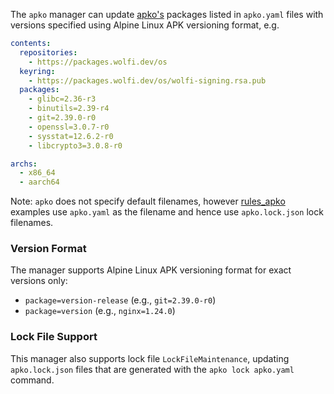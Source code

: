 The `apko` manager can update [apko's](https://github.com/chainguard-dev/apko) packages listed in `apko.yaml` files with versions specified using Alpine Linux APK versioning format, e.g.

```yaml
contents:
  repositories:
    - https://packages.wolfi.dev/os
  keyring:
    - https://packages.wolfi.dev/os/wolfi-signing.rsa.pub
  packages:
    - glibc=2.36-r3
    - binutils=2.39-r4
    - git=2.39.0-r0
    - openssl=3.0.7-r0
    - sysstat=12.6.2-r0
    - libcrypto3=3.0.8-r0

archs:
  - x86_64
  - aarch64
```

Note: `apko` does not specify default filenames, however [rules_apko](https://github.com/chainguard-dev/rules_apko) examples use `apko.yaml` as the filename and hence use `apko.lock.json` lock filenames.

### Version Format

The manager supports Alpine Linux APK versioning format for exact versions only:

- `package=version-release` (e.g., `git=2.39.0-r0`)
- `package=version` (e.g., `nginx=1.24.0`)

### Lock File Support

This manager also supports lock file `LockFileMaintenance`, updating `apko.lock.json` files that are generated with the `apko lock apko.yaml` command.
